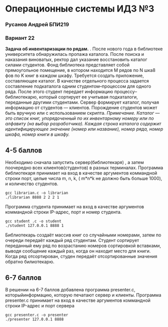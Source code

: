 # Операционные системы ИДЗ №3
 ### Русанов Андрей БПИ219
 ### Вариант 22
 **Задача об инвентаризации по рядам.** . После нового года в библиотеке университета обнаружилась пропажа каталога. После поиска и наказания виноватых, ректор дал указание восстановить каталог силами студентов. Фонд библиотека представляет собой прямоугольное помещение, в котором находится M рядов по N шка8
фов по K книг в каждом шкафу. Требуется создать приложение, составляющее каталог. В качестве отдельного процесса
задается составление подкаталога одним студентом–процессом для
одного ряда. После этого студент передает информацию процессу–
библиотекарю, который сортирует ее учитывая подкаталоги, переданные другими студентами. Сервер формирует каталог, получая
информацию от студентов — клиентов. Порождение студентов
может быть вручную или с использованием скрипта. *Примечание. Каталог — это список книг, упорядоченный по их
инвентарному номеру или по алфавиту (на выбор разработчика). Каждая строка каталога содержит идентифицирующее значение (номер или название), номер ряда,
номер шкафа, номер книги в шкафу.*

##  4-5 баллов
Необходимо сначала запустить сервер(библиотекаря) , а затем поочередно всех клиентов(студентов)  в разных терминалах.
Программа библиотекаря принимает на вход в качестве аргументов коммандной строки порт, целые числа m, n, k, ( m\*n\*k не должно быть больше 1000), и количество студентов.
```
gcc librarian.c -o librarian
./librarian 8888 2 2 2 1
```
Программа студента принимает на вход в качестве аргументов коммандной строки IP-адрес, порт и номер студента.
```
gcc student .c -o student 
./student 127.0.0.1 8888 1
```
Библиотекарь создаёт массив книг со случайными номерами, затем по очереди передаёт каждый ряд студентам. Студент сортирует переданный ему ряд по возрастанию номеров сортировкой вставками, выводя сообщение каждый раз, когда он находит место для книги. 
Когда ряд отсортирован, студен  передаёт отсортированные значения обратно билиотекарю.

##  6-7 баллов
В решении на 6-7 баллов добавлена программа presenter.c, которыйинформацию, которyю печатают сервер и клиенты. Программа presenter.c принимает на вход в качестве аргументов коммандной строки IP-адрес и порт сервера
```
gcc presenter.c -o presenter
./presenter 127.0.0.1 8888
```